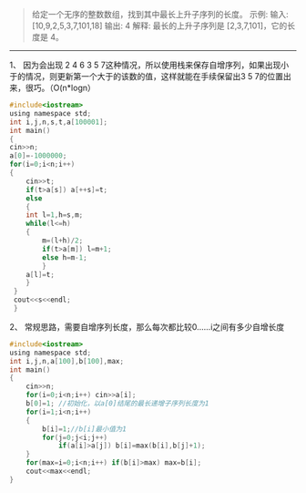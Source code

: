 > 给定一个无序的整数数组，找到其中最长上升子序列的长度。
示例:
输入: [10,9,2,5,3,7,101,18]
输出: 4 
解释: 最长的上升子序列是 [2,3,7,101]，它的长度是 4。

***
1、 因为会出现 2 4 6 3 5 7这种情况，所以使用栈来保存自增序列，如果出现小于的情况，则更新第一个大于的该数的值，这样就能在手续保留出3 5 7的位置出来，很巧。（O(n*logn）
```C
#include<iostream>  
using namespace std; 
int i,j,n,s,t,a[100001];
int main()
{
cin>>n;
a[0]=-1000000;
for(i=0;i<n;i++)
{
	cin>>t;
	if(t>a[s]) a[++s]=t;
	else
	{
	int l=1,h=s,m;
	while(l<=h)
	{
		m=(l+h)/2;
		if(t>a[m]) l=m+1;
		else h=m-1;
		}
	a[l]=t;
	}
 }
 cout<<s<<endl;
 }

```
2、 常规思路，需要自增序列长度，那么每次都比较0……i之间有多少自增长度
```C
#include<iostream>  
using namespace std;
int i,j,n,a[100],b[100],max;    
int main()  
{
    cin>>n;
    for(i=0;i<n;i++) cin>>a[i];  
    b[0]=1; //初始化，以a[0]结尾的最长递增子序列长度为1  
    for(i=1;i<n;i++)  
    {  
        b[i]=1;//b[i]最小值为1
        for(j=0;j<i;j++)  
            if(a[i]>a[j]) b[i]=max(b[i],b[j]+1);
    }  
    for(max=i=0;i<n;i++) if(b[i]>max) max=b[i];  
    cout<<max<<endl;
}
```
